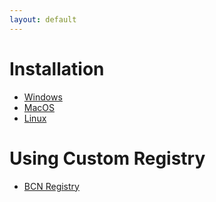 ```yaml
---
layout: default
---
```


# Installation

-   [Windows](/pages/installation/windows.html)
-   [MacOS](/pages/installation/mac.html)
-   [Linux](/pages/installation/linux.html)

# Using Custom Registry

-   [BCN Registry](/pages/installation/registry.html)
